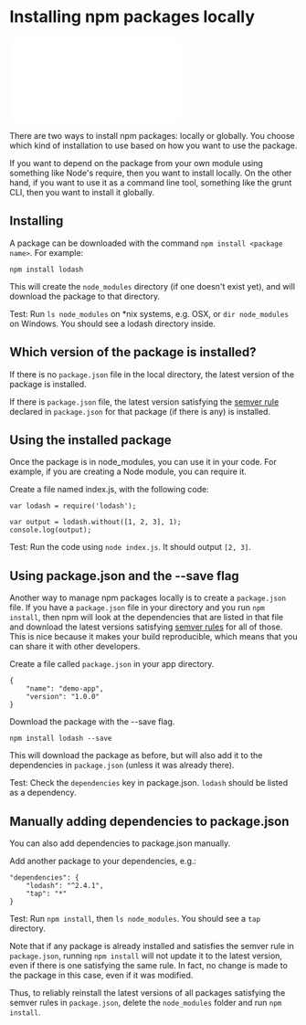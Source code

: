 <!--
title: 04 - Installing npm packages locally
featured: true
-->

# Installing npm packages locally

<iframe src="//www.youtube.com/embed/JDSfqFFbNYQ" frameborder="0" allowfullscreen></iframe>

There are two ways to install npm packages: locally or globally. You choose which kind of installation to use based on how you want to use the package.

If you want to depend on the package from your own module using something like Node's require, then you want to install locally. On the other hand, if you want to use it as a command line tool, something like the grunt CLI, then you want to install it globally.

## Installing

A package can be downloaded with the command `npm install <package name>`. For example:

```
npm install lodash
```

This will create the `node_modules` directory (if one doesn't exist yet), and will download the package to that directory.

Test: Run `ls node_modules` on *nix systems, e.g. OSX, or `dir node_modules` on Windows. You should see a lodash directory inside.

## Which version of the package is installed?

If there is no `package.json` file in the local directory, the latest version of the package is installed.

If there is `package.json` file, the latest version satisfying the [semver rule](https://docs.npmjs.com/getting-started/semantic-versioning) declared in `package.json` for that package (if there is any) is installed.

## Using the installed package

Once the package is in node_modules, you can use it in your code. For example, if you are creating a Node module, you can require it.

Create a file named index.js, with the following code:

```
var lodash = require('lodash');

var output = lodash.without([1, 2, 3], 1);
console.log(output);
```

Test: Run the code using `node index.js`. It should output `[2, 3]`.

## Using package.json and the --save flag

Another way to manage npm packages locally is to create a `package.json` file. If you have a `package.json` file in your directory and you run `npm install`, then npm will look at the dependencies that are listed in that file and download the latest versions satisfying [semver rules](https://docs.npmjs.com/getting-started/semantic-versioning) for all of those. This is nice because it makes your build reproducible, which means that you can share it with other developers.

Create a file called `package.json` in your app directory.

```
{
    "name": "demo-app",
    "version": "1.0.0"
}
```

Download the package with the --save flag.

```
npm install lodash --save
```

This will download the package as before, but will also add it to the dependencies in `package.json` (unless it was already there).

Test: Check the `dependencies` key in package.json. `lodash` should be listed as a dependency.

## Manually adding dependencies to package.json

You can also add dependencies to package.json manually.

Add another package to your dependencies, e.g.:

```
"dependencies": {
    "lodash": "^2.4.1",
    "tap": "*"
}
```

Test: Run `npm install`, then `ls node_modules`. You should see a `tap` directory.

Note that if any package is already installed and satisfies the semver rule in `package.json`, running `npm install` will not update it to the latest version, even if there is one satisfying the same rule. In fact, no change is made to the package in this case, even if it was modified.

Thus, to reliably reinstall the latest versions of all packages satisfying the semver rules in `package.json`, delete the `node_modules` folder and run `npm install`.
